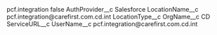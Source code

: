 <?xml version="1.0" encoding="UTF-8"?>
<CustomMetadata xmlns="http://soap.sforce.com/2006/04/metadata" xmlns:xsi="http://www.w3.org/2001/XMLSchema-instance" xmlns:xsd="http://www.w3.org/2001/XMLSchema">
    <label>pcf.integration</label>
    <protected>false</protected>
    <values>
        <field>AuthProvider__c</field>
        <value xsi:type="xsd:string">Salesforce</value>
    </values>
    <values>
        <field>LocationName__c</field>
        <value xsi:type="xsd:string">pcf.integration@carefirst.com.cd.int</value>
    </values>
    <values>
        <field>LocationType__c</field>
        <value xsi:nil="true"/>
    </values>
    <values>
        <field>OrgName__c</field>
        <value xsi:type="xsd:string">CD</value>
    </values>
    <values>
        <field>ServiceURL__c</field>
        <value xsi:nil="true"/>
    </values>
    <values>
        <field>UserName__c</field>
        <value xsi:type="xsd:string">pcf.integration@carefirst.com.cd.int</value>
    </values>
</CustomMetadata>
